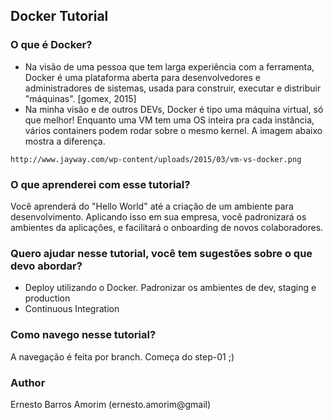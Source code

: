 ## Docker Tutorial

### O que é Docker?

- Na visão de uma pessoa que tem larga experiência com a ferramenta, Docker é uma plataforma aberta para desenvolvedores e administradores de sistemas, usada para construir, executar e distribuir "máquinas". [gomex, 2015]
- Na minha visão e de outros DEVs, Docker é tipo uma máquina virtual, só que melhor! Enquanto uma VM tem uma OS inteira pra cada instância, vários containers podem rodar sobre o mesmo kernel. A imagem abaixo mostra a diferença.

```
http://www.jayway.com/wp-content/uploads/2015/03/vm-vs-docker.png
```

### O que aprenderei com esse tutorial?

Você aprenderá do "Hello World" até a criação de um ambiente para desenvolvimento. Aplicando isso em sua empresa, você padronizará os ambientes da aplicações, e facilitará o onboarding de novos colaboradores.

### Quero ajudar nesse tutorial, você tem sugestões sobre o que devo abordar?

- Deploy utilizando o Docker. Padronizar os ambientes de dev, staging e production
- Continuous Integration

### Como navego nesse tutorial?

A navegação é feita por branch. Começa do step-01 ;)

### Author
Ernesto Barros Amorim (ernesto.amorim@gmail)


